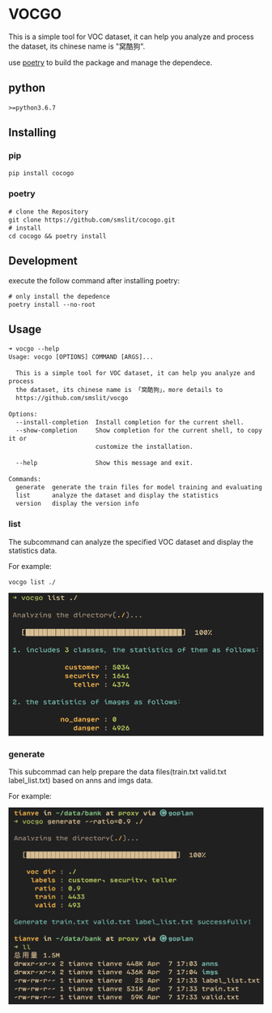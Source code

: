 # VOCGO

This is a simple tool for VOC dataset, it can help you analyze and process the dataset, its chinese name is "窝酷狗".

use [poetry](https://python-poetry.org/) to build the package and manage the dependece.

## python 

```
>=python3.6.7
```

## Installing

### pip

```shell
pip install cocogo
```

### poetry

```shell
# clone the Repository
git clone https://github.com/smslit/cocogo.git
# install
cd cocogo && poetry install
```

## Development

execute the follow command after installing poetry:

```shell
# only install the depedence
poetry install --no-root
```

## Usage

```shell
➜ vocgo --help     
Usage: vocgo [OPTIONS] COMMAND [ARGS]...

  This is a simple tool for VOC dataset, it can help you analyze and process
  the dataset, its chinese name is 「窝酷狗」，more details to
  https://github.com/smslit/vocgo

Options:
  --install-completion  Install completion for the current shell.
  --show-completion     Show completion for the current shell, to copy it or
                        customize the installation.

  --help                Show this message and exit.

Commands:
  generate  generate the train files for model training and evaluating
  list      analyze the dataset and display the statistics
  version   display the version info
```

### list

The subcommand can analyze the specified VOC dataset and display the statistics data.

For example:

```shell
vocgo list ./
```

![list](images/list.png)

### generate

This subcommad can help prepare the data files(train.txt valid.txt label_list.txt) based on anns and imgs data.

For example:

![generate](images/generate.png)
